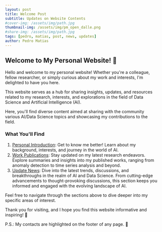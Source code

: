 ```yaml
---
layout: post
title: Welcome Post
subtitle: Updates on Website Contents
#cover-img: /assets/img/path.jpg
thumbnail-img: /assets/img/pm_open_dalle.png
#share-img: /assets/img/path.jpg
tags: [pedro, matias, post, news, updates]
author: Pedro Matias
---
```


## Welcome to My Personal Website! 🌟

Hello and welcome to my personal website! Whether you're a colleague, fellow researcher, or simply curious about my work and interests, I'm delighted to have you here.

This website serves as a hub for sharing insights, updates, and resources related to my research, interests, and explorations in the field of Data Science and Artificial Intelligence (AI). 

Here, you'll find diverse content aimed at sharing with the community various AI/Data Science topics and showcasing my contributions to the field.

### **What You'll Find**
1. [Personal Introduction](https://matiaspedro97.github.io/aboutme/): Get to know me better! Learn about my background, interests, and journey in the world of AI.
2. [Work Publications](https://matiaspedro97.github.io/publication/): Stay updated on my latest research endeavors. Explore summaries and insights into my published works, ranging from anomaly detection to time series analysis and beyond.
3. [Update News](https://matiaspedro97.github.io/): Dive into the latest trends, discussions, and breakthroughs in the realm of AI and Data Science. From cutting-edge advancements to thought-provoking discussions, this section keeps you informed and engaged with the evolving landscape of AI.

Feel free to navigate through the sections above to dive deeper into my specific areas of interest.

Thank you for visiting, and I hope you find this website informative and inspiring! 🚀

P.S.: My contacts are highlighted on the footer of any page. 📧

